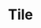 ---
title: Tile
template: page-class.dust
nav_sort: 6
nav_groups: primary
docs_class: Tile
related_methods:
 - Tile
---